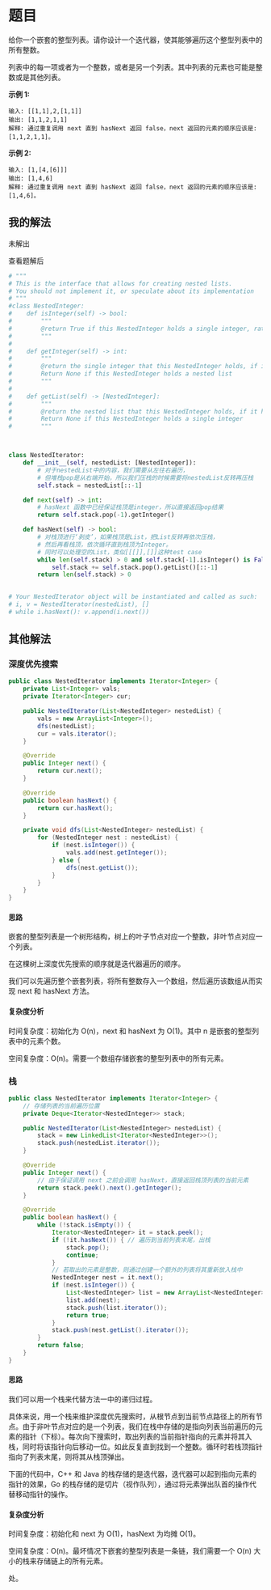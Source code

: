 # 题目

给你一个嵌套的整型列表。请你设计一个迭代器，使其能够遍历这个整型列表中的所有整数。

列表中的每一项或者为一个整数，或者是另一个列表。其中列表的元素也可能是整数或是其他列表。



**示例 1:**

```
输入: [[1,1],2,[1,1]]
输出: [1,1,2,1,1]
解释: 通过重复调用 next 直到 hasNext 返回 false，next 返回的元素的顺序应该是: [1,1,2,1,1]。
```

**示例 2:**

```
输入: [1,[4,[6]]]
输出: [1,4,6]
解释: 通过重复调用 next 直到 hasNext 返回 false，next 返回的元素的顺序应该是: [1,4,6]。
```

## 我的解法

未解出

查看题解后

```python
# """
# This is the interface that allows for creating nested lists.
# You should not implement it, or speculate about its implementation
# """
#class NestedInteger:
#    def isInteger(self) -> bool:
#        """
#        @return True if this NestedInteger holds a single integer, rather than a nested list.
#        """
#
#    def getInteger(self) -> int:
#        """
#        @return the single integer that this NestedInteger holds, if it holds a single integer
#        Return None if this NestedInteger holds a nested list
#        """
#
#    def getList(self) -> [NestedInteger]:
#        """
#        @return the nested list that this NestedInteger holds, if it holds a nested list
#        Return None if this NestedInteger holds a single integer
#        """



class NestedIterator:
    def __init__(self, nestedList: [NestedInteger]):
        # 对于nestedList中的内容，我们需要从左往右遍历，
        # 但堆栈pop是从右端开始，所以我们压栈的时候需要将nestedList反转再压栈
        self.stack = nestedList[::-1]

    def next(self) -> int:
        # hasNext 函数中已经保证栈顶是integer，所以直接返回pop结果
        return self.stack.pop(-1).getInteger()

    def hasNext(self) -> bool: 
        # 对栈顶进行‘剥皮’，如果栈顶是List，把List反转再依次压栈，
        # 然后再看栈顶，依次循环直到栈顶为Integer。
        # 同时可以处理空的List，类似[[[]],[]]这种test case           
        while len(self.stack) > 0 and self.stack[-1].isInteger() is False:
            self.stack += self.stack.pop().getList()[::-1]
        return len(self.stack) > 0
     

# Your NestedIterator object will be instantiated and called as such:
# i, v = NestedIterator(nestedList), []
# while i.hasNext(): v.append(i.next())
```



## 其他解法

### 深度优先搜索

```java
public class NestedIterator implements Iterator<Integer> {
    private List<Integer> vals;
    private Iterator<Integer> cur;

    public NestedIterator(List<NestedInteger> nestedList) {
        vals = new ArrayList<Integer>();
        dfs(nestedList);
        cur = vals.iterator();
    }

    @Override
    public Integer next() {
        return cur.next();
    }

    @Override
    public boolean hasNext() {
        return cur.hasNext();
    }

    private void dfs(List<NestedInteger> nestedList) {
        for (NestedInteger nest : nestedList) {
            if (nest.isInteger()) {
                vals.add(nest.getInteger());
            } else {
                dfs(nest.getList());
            }
        }
    }
}
```

#### 思路

嵌套的整型列表是一个树形结构，树上的叶子节点对应一个整数，非叶节点对应一个列表。

在这棵树上深度优先搜索的顺序就是迭代器遍历的顺序。

我们可以先遍历整个嵌套列表，将所有整数存入一个数组，然后遍历该数组从而实现 next 和 hasNext 方法。

#### 复杂度分析

时间复杂度：初始化为 O(n)，next 和 hasNext 为 O(1)。其中 n 是嵌套的整型列表中的元素个数。

空间复杂度：O(n)。需要一个数组存储嵌套的整型列表中的所有元素。

### 栈

```java
public class NestedIterator implements Iterator<Integer> {
    // 存储列表的当前遍历位置
    private Deque<Iterator<NestedInteger>> stack;

    public NestedIterator(List<NestedInteger> nestedList) {
        stack = new LinkedList<Iterator<NestedInteger>>();
        stack.push(nestedList.iterator());
    }

    @Override
    public Integer next() {
        // 由于保证调用 next 之前会调用 hasNext，直接返回栈顶列表的当前元素
        return stack.peek().next().getInteger();
    }

    @Override
    public boolean hasNext() {
        while (!stack.isEmpty()) {
            Iterator<NestedInteger> it = stack.peek();
            if (!it.hasNext()) { // 遍历到当前列表末尾，出栈
                stack.pop();
                continue;
            }
            // 若取出的元素是整数，则通过创建一个额外的列表将其重新放入栈中
            NestedInteger nest = it.next();
            if (nest.isInteger()) {
                List<NestedInteger> list = new ArrayList<NestedInteger>();
                list.add(nest);
                stack.push(list.iterator());
                return true;
            }
            stack.push(nest.getList().iterator());
        }
        return false;
    }
}
```



#### 思路

我们可以用一个栈来代替方法一中的递归过程。

具体来说，用一个栈来维护深度优先搜索时，从根节点到当前节点路径上的所有节点。由于非叶节点对应的是一个列表，我们在栈中存储的是指向列表当前遍历的元素的指针（下标）。每次向下搜索时，取出列表的当前指针指向的元素并将其入栈，同时将该指针向后移动一位。如此反复直到找到一个整数。循环时若栈顶指针指向了列表末尾，则将其从栈顶弹出。

下面的代码中，C++ 和 Java 的栈存储的是迭代器，迭代器可以起到指向元素的指针的效果，Go 的栈存储的是切片（视作队列），通过将元素弹出队首的操作代替移动指针的操作。

#### 复杂度分析

时间复杂度：初始化和 next 为 O(1)，hasNext 为均摊 O(1)。

空间复杂度：O(n)。最坏情况下嵌套的整型列表是一条链，我们需要一个 O(n) 大小的栈来存储链上的所有元素。

处。
